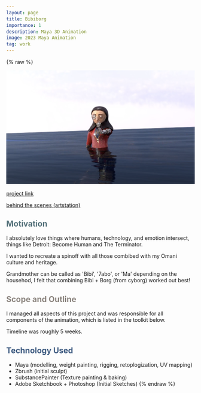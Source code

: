 ```yaml
---
layout: page
title: Bibiborg 
importance: 1
description: Maya 3D Animation
image: 2023 Maya Animation
tag: work
---
```


{% raw %}

![Bibiborg screenshot](assets/img/bibiborg-ss.png)

[project link](https://drive.google.com/file/d/1bU82OMsjXk0AoyucL_JSUkkiTpUQlzJC/edit)

[behind the scenes (artstation)](https://www.artstation.com/artwork/1xV6O2)

## <span style="color: #54717a;">Motivation</span>
I absolutely love things where humans, technology, and emotion intersect, things like Detroit: Become Human and The Terminator.

I wanted to recreate a spinoff with all those combibed with my Omani culture and heritage. 

Grandmother can be called as 'Bibi', '7abo', or 'Ma' depending on the househod, I felt that combining Bibi + Borg (from cyborg) worked out best!

## <span style="color: #8a837d;">Scope and Outline</span>
I managed all aspects of this project and was responsible for all components of the animation, which is listed in the toolkit below.

Timeline was roughly 5 weeks.

## <span style="color: #3d5a80;">Technology Used</span>
- Maya (modelling, weight painting, rigging, retoplogization, UV mapping)
- Zbrush (initial sculpt)
- SubstancePainter (Texture painting & baking)
- Adobe Sketchbook + Photoshop (Initial Sketches)
{% endraw %}
